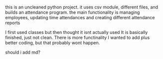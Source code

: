 this is an uncleaned python project.
it uses csv module, different files, and builds an attendance program.
the main functionality is managing employees, updating time attendances and creating different attendance reports

I first used classes but then thought it isnt actually used
It is basically finished, just not clean.
There is more functinality I wanted to add plus better coding, but that probably wont happen.

should i add md?
